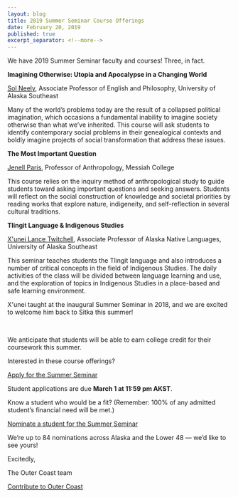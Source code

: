 ```yaml
---
layout: blog
title: 2019 Summer Seminar Course Offerings
date: February 20, 2019
published: true
excerpt_separator: <!--more-->
---
```


We have 2019 Summer Seminar faculty and courses! Three, in fact.

<!--more-->

<strong>Imagining Otherwise: Utopia and Apocalypse in a Changing World</strong>

[Sol Neely](http://www.uas.alaska.edu/dir/sjneely.html), Associate Professor of English and Philosophy, University of Alaska Southeast

Many of the world’s problems today are the result of a collapsed political imagination, which occasions a fundamental inability to imagine society otherwise than what we’ve inherited. This course will ask students to identify contemporary social problems in their genealogical contexts and boldly imagine projects of social transformation that address these issues.

<strong>The Most Important Question</strong>

[Jenell Paris](https://www.messiah.edu/a/academics/facultydir/faculty_profile.php?directoryID=9&entryID=642), Professor of Anthropology, Messiah College

This course relies on the inquiry method of anthropological study to guide students toward asking important questions and seeking answers. Students will reflect on the social construction of knowledge and societal priorities by reading works that explore nature, indigeneity, and self-reflection in several cultural traditions.

<strong>Tlingit Language & Indigenous Studies</strong>

[X'unei Lance Twitchell](http://www.uas.alaska.edu/dir/latwitchell.html), Associate Professor of Alaska Native Languages, University of Alaska Southeast

This seminar teaches students the Tlingit language and also introduces a number of critical concepts in the field of Indigenous Studies. The daily activities of the class will be divided between language learning and use, and the exploration of topics in Indigenous Studies in a place-based and safe learning environment. 

X'unei taught at the inaugural Summer Seminar in 2018, and we are excited to welcome him back to Sitka this summer! 

<br>

We anticipate that students will be able to earn college credit for their coursework this summer.

Interested in these course offerings? 

[Apply for the Summer Seminar](http://outercoast.org/apply.html)

Student applications are due <strong>March 1 at 11:59 pm AKST</strong>.

Know a student who would be a fit? (Remember: 100% of any admitted student’s financial need will be met.)

[Nominate a student for the Summer Seminar](http://outercoast.org/nominate.html)

We’re up to 84 nominations across Alaska and the Lower 48 — we’d like to see yours!
 
Excitedly, 

The Outer Coast team 

[Contribute to Outer Coast](http://outercoast.org/contribute/)



